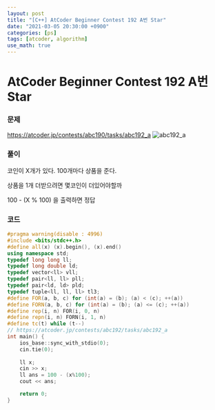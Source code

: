 ```yaml
---
layout: post
title: "[C++] AtCoder Beginner Contest 192 A번 Star"
date: "2021-03-05 20:30:00 +0900"
categories: [ps]
tags: [atcoder, algorithm]
use_math: true
---
```


# AtCoder Beginner Contest 192 A번 Star
### 문제

https://atcoder.jp/contests/abc190/tasks/abc192_a
![abc192_a](https://i.imgur.com/TxMdEUY.png)
  
  
### 풀이

코인이 X개가 있다. 100개마다 상품을 준다.

상품을 1개 더받으려면 몇코인이 더있어야할까

100 - (X % 100) 을 출력하면 정답

### 코드

```cpp
#pragma warning(disable : 4996)
#include <bits/stdc++.h>
#define all(x) (x).begin(), (x).end()
using namespace std;
typedef long long ll;
typedef long double ld;
typedef vector<ll> vll;
typedef pair<ll, ll> pll;
typedef pair<ld, ld> pld;
typedef tuple<ll, ll, ll> tl3;
#define FOR(a, b, c) for (int(a) = (b); (a) < (c); ++(a))
#define FORN(a, b, c) for (int(a) = (b); (a) <= (c); ++(a))
#define rep(i, n) FOR(i, 0, n)
#define repn(i, n) FORN(i, 1, n)
#define tc(t) while (t--)
// https://atcoder.jp/contests/abc192/tasks/abc192_a
int main() {
    ios_base::sync_with_stdio(0);
    cin.tie(0);
 
    ll x;
    cin >> x;
    ll ans = 100 - (x%100);
    cout << ans;

    return 0;
}
```